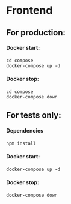 # Frontend

## For production:
#### Docker start:
```terminal
cd compose
docker-compose up -d
```


#### Docker stop:
```terminal
cd compose
docker-compose down
```

## For tests only:
#### Dependencies
```terminal
npm install
```

#### Docker start:
```terminal
docker-compose up -d
```

#### Docker stop:
```terminal
docker-compose down
```
